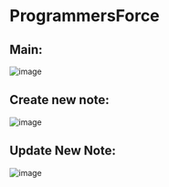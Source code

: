 # ProgrammersForce

## Main:
![image](https://github.com/alitheDev/ProgrammersForce/assets/48137657/d6ca711f-6abc-4776-a2cf-92b725000547)

## Create new note:

![image](https://github.com/alitheDev/ProgrammersForce/assets/48137657/96a88b15-4c65-4348-a4e1-937a28575eea)

## Update New Note:

![image](https://github.com/alitheDev/ProgrammersForce/assets/48137657/6fffbaaf-210c-473c-a85d-8901c359d62c)
